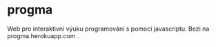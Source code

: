 progma
======

Web pro interaktivní výuku programování s pomocí javascriptu. Bezi na
progma.herokuapp.com .
